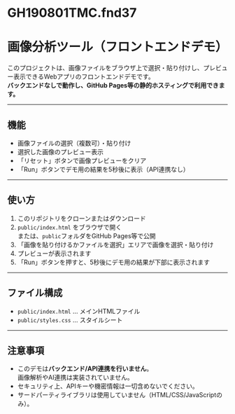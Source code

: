 # GH190801TMC.fnd37

# 画像分析ツール（フロントエンドデモ）

このプロジェクトは、画像ファイルをブラウザ上で選択・貼り付けし、プレビュー表示できるWebアプリのフロントエンドデモです。  
**バックエンドなしで動作し、GitHub Pages等の静的ホスティングで利用できます。**

---

## 機能

- 画像ファイルの選択（複数可）・貼り付け
- 選択した画像のプレビュー表示
- 「リセット」ボタンで画像プレビューをクリア
- 「Run」ボタンでデモ用の結果を5秒後に表示（API連携なし）

---

## 使い方

1. このリポジトリをクローンまたはダウンロード
2. `public/index.html` をブラウザで開く  
   または、`public`フォルダをGitHub Pages等で公開
3. 「画像を貼り付けるかファイルを選択」エリアで画像を選択・貼り付け
4. プレビューが表示されます
5. 「Run」ボタンを押すと、5秒後にデモ用の結果が下部に表示されます

---

## ファイル構成

- `public/index.html` … メインHTMLファイル
- `public/styles.css` … スタイルシート

---

## 注意事項

- このデモは**バックエンド/API連携を行いません**。  
  画像解析やAI連携は実装されていません。
- セキュリティ上、APIキーや機密情報は一切含めないでください。
- サードパーティライブラリは使用していません（HTML/CSS/JavaScriptのみ）。